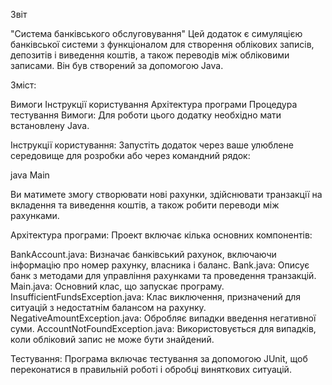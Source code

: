 Звіт

"Система банківського обслуговування"
Цей додаток є симуляцією банківської системи з функціоналом для створення облікових записів, депозитів і виведення коштів, а також переводів між обліковими записами. Він був створений за допомогою Java.

Зміст:

Вимоги
Інструкції користування
Архітектура програми
Процедура тестування
Вимоги:
Для роботи цього додатку необхідно мати встановлену Java.

Інструкції користування:
Запустіть додаток через ваше улюблене середовище для розробки або через командний рядок:

java Main

Ви матимете змогу створювати нові рахунки, здійснювати транзакції на вкладення та виведення коштів, а також робити переводи між рахунками.

Архітектура програми:
Проект включає кілька основних компонентів:

BankAccount.java: Визначає банківський рахунок, включаючи інформацію про номер рахунку, власника і баланс.
Bank.java: Описує банк з методами для управління рахунками та проведення транзакцій.
Main.java: Основний клас, що запускає програму.
InsufficientFundsException.java: Клас виключення, призначений для ситуацій з недостатнім балансом на рахунку.
NegativeAmountException.java: Обробляє випадки введення негативної суми.
AccountNotFoundException.java: Використовується для випадків, коли обліковий запис не може бути знайдений.

Тестування:
Програма включає тестування за допомогою JUnit, щоб переконатися в правильній роботі і обробці виняткових ситуацій.